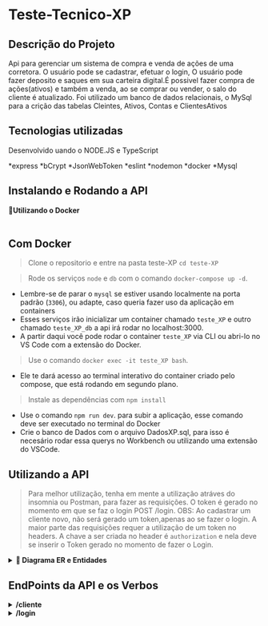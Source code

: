 # Teste-Tecnico-XP

## Descrição do Projeto
<p align="left">Api para gerenciar um sistema de compra e venda de ações de uma corretora. O usuário pode se cadastrar, efetuar o login,
O usuário pode fazer deposito e saques em sua carteira digital.É possivel fazer compra de ações(ativos) e também a venda, ao se comprar ou vender, o salo do cliente é atualizado. Foi utilizado um banco de dados relacionais, o MySql para a crição das tabelas Cleintes, Ativos, Contas e ClientesAtivos</p>

## Tecnologias utilizadas
<p align="left">Desenvolvido uando o NODE.JS e TypeScript</p>

*express
*bCrypt
*JsonWebToken
*eslint
*nodemon
*docker
*Mysql

## Instalando e Rodando a API
  <summary><strong>🐳Utilizando o Docker</strong></summary><br />
  
  ## Com Docker
 >Clone o repositorio e entre na pasta teste-XP  `cd teste-XP`

  > Rode os serviços `node` e `db` com o comando `docker-compose up -d`.
  - Lembre-se de parar o `mysql` se estiver usando localmente na porta padrão (`3306`), ou adapte, caso queria fazer uso da aplicação em containers
  - Esses serviços irão inicializar um container chamado `teste_XP` e outro chamado `teste_XP_db` a api irá rodar no localhost:3000.
  - A partir daqui você pode rodar o container `teste_XP` via CLI ou abri-lo no VS Code com a extensão do Docker.

  > Use o comando `docker exec -it teste_XP bash`.
  - Ele te dará acesso ao terminal interativo do container criado pelo compose, que está rodando em segundo plano.

  > Instale as dependências com `npm install` 
  - Use o comando `npm run dev`. para subir a aplicação, esse comando deve ser executado no terminal do Docker
  - Crie o banco de Dados com o arquivo DadosXP.sql, para isso é necesário rodar essa querys no Workbench ou utilizando uma extensão do VSCode.

## Utilizando a API
> Para melhor utilização, tenha em mente a utilização atráves do insomnia ou Postman, para fazer as requisições.
> O token é gerado no momento em que se faz o login POST /login. OBS: Ao cadastrar um cliente novo, não será gerado um token,apenas ao se fazer o login.
> A maior parte das requisições requer a utilização de um token no headers. A chave a ser criada no header é `authorization` e nela deve se inserir o Token gerado no momento de fazer o Login.


<details>
  <summary  id="diagrama"><strong>🎲 Diagrama ER e Entidades</strong></summary>

  #### Diagrama de Entidade-Relacionamento

  Contrução das tabelas e seus relacionamentos para desenvolvimento desse projeto:

  ![DER](./Modelagem.png)
</details>

## EndPoints da API e os Verbos


<details>
  <summary  id="diagrama"><strong>/cliente</strong></summary>

  #### POST no endpoint /cliente
  Adiciona um Cliente na tabela de clientes e também insere uma conta na tabela de Contas, salva a senha criptografada no banco de dados (bCrypt)
  
  Body a ser enviado na requisição
  ```
  {
    "nameCliente": "Fernando Ribeiro",
    "emailCliente": "fernando@outlook.com",
    "passwordCliente": "123456",
    "contaCliente": 78910
  }
  ```
  > Middleware de Verificação: verifica os dados enviados na requisição, e retorna mensagem caso não atedam aos critérios abaixo
	
> nameCliente :
* não pode  ser nulo ou undefined
* deve ser string
* dever ter pelo menos 8 caracteres

> contaCliente : 
* não pode  ser nulo ou undefined
* deve ser um numero
* não deve existir no banco de dados 
> emailCliente :
* não pode  ser nulo ou undefined
* deve ser uma string
* deve passar pelo formato regex @ e .com

> passwordCliente : 
* não pode  ser nulo ou undefined
* deve ser uma string
* deve ter pelo menos 6 caracteres 
> O retorno será algo do tipo :
  ```[
	{
		"codCliente": 4,
		"nameCliente": "Fernado Ribeiro",
		"emailCliente": "fernando@outlook.com",
		"contaCliente": 78910
	}
]
  ```
  Caso o usuário já tenha uma conta cadastrada, o retorno será do tipo:
  ```
 {
	"message": "A \"contaCliente\" 78910 already exists"
 }
  ```
</details>


<details>
  <summary  id="diagrama"><strong>/login</strong></summary>

  #### POST no endpoint /cliente
  Efetua o login de usuário, gerando um token de autenticação, a comparação de senha é feita com a biblioteca bcrypt
  
  Body a ser enviado na requisição
  ```
  {
    "contaCliente": 78910
    "passwordCliente": "123456",
    
  }
  ```
  > Middleware de Verificação: verifica os dados enviados na requisição, e retorna mensagem caso não atedam aos critérios abaixo
	

> contaCliente : 
* não pode  ser nulo ou undefined
* deve ser um numero
* caso não exista no banco de dados

> passwordCliente : 
* não pode  ser nulo ou undefined
* deve ser uma string
* deve ter pelo menos 6 caracteres 

> Verifica se a conta inserida está cadastrada, caso não esteja cadastrada, retorna a mensagem
```
 {
	"mesage": "A \"contaCliente\" ${contaCliente} was not found"
 }
 ```

> Caso a senha inserida esteja incorreta: 
  ```
  {
	  "message": "Invalid password"
  }
  ```
> Caso a senha inserida esteja correta, retorna o token :
  ```
  {
	"token": "eyJhbGciOiJIUzI1NiIsInR5cCI6IkpXVCJ9.eyJjb2RDbGllbnRlIjo0LCJuYW1lQ2xpZW50ZSI6IkZlcm5hZG8gUmliZWlybyIsImVtYWlsQ2xpZW50ZSI6ImZlcm5hbmRvQG91dGxvb2suY29tIiwiY29udGFDbGllbnRlIjo3ODkxMCwiaWF0IjoxNjU4NDM2MTAzLCJleHAiOjE2NTg0Mzk3MDN9.LnuD6VEAa3gSHopjUbW0HuUAYp1WR_wZz_WPW2Po1rc"
  }
  ```
#### Obs: esse token deve ser usado nas requisições de saque, depósito, compra e venda de ativos e quando se desejar retornar os ativos de cada cliente. 
</details>